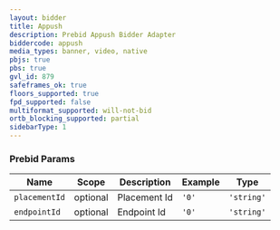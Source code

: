 ```yaml
---
layout: bidder
title: Appush
description: Prebid Appush Bidder Adapter
biddercode: appush
media_types: banner, video, native
pbjs: true
pbs: true
gvl_id: 879
safeframes_ok: true
floors_supported: true
fpd_supported: false
multiformat_supported: will-not-bid
ortb_blocking_supported: partial
sidebarType: 1
---
```


### Prebid Params


| Name          | Scope    | Description           | Example   | Type      |
|---------------|----------|-----------------------|-----------|-----------|
| `placementId`      | optional | Placement Id         | `'0'`    | `'string'` |
| `endpointId`      | optional | Endpoint Id         | `'0'`    | `'string'` |
